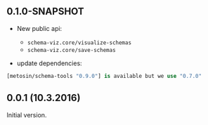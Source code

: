 ## 0.1.0-SNAPSHOT

- New public api:
  - `schema-viz.core/visualize-schemas`
  - `schema-viz.core/save-schemas`
  
- update dependencies:

```clj
[metosin/schema-tools "0.9.0"] is available but we use "0.7.0"
```

## 0.0.1 (10.3.2016)

Initial version.
